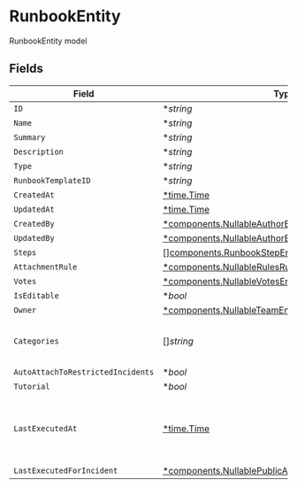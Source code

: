 # RunbookEntity

RunbookEntity model


## Fields

| Field                                                                                                                           | Type                                                                                                                            | Required                                                                                                                        | Description                                                                                                                     |
| ------------------------------------------------------------------------------------------------------------------------------- | ------------------------------------------------------------------------------------------------------------------------------- | ------------------------------------------------------------------------------------------------------------------------------- | ------------------------------------------------------------------------------------------------------------------------------- |
| `ID`                                                                                                                            | **string*                                                                                                                       | :heavy_minus_sign:                                                                                                              | N/A                                                                                                                             |
| `Name`                                                                                                                          | **string*                                                                                                                       | :heavy_minus_sign:                                                                                                              | N/A                                                                                                                             |
| `Summary`                                                                                                                       | **string*                                                                                                                       | :heavy_minus_sign:                                                                                                              | N/A                                                                                                                             |
| `Description`                                                                                                                   | **string*                                                                                                                       | :heavy_minus_sign:                                                                                                              | N/A                                                                                                                             |
| `Type`                                                                                                                          | **string*                                                                                                                       | :heavy_minus_sign:                                                                                                              | N/A                                                                                                                             |
| `RunbookTemplateID`                                                                                                             | **string*                                                                                                                       | :heavy_minus_sign:                                                                                                              | N/A                                                                                                                             |
| `CreatedAt`                                                                                                                     | [*time.Time](https://pkg.go.dev/time#Time)                                                                                      | :heavy_minus_sign:                                                                                                              | N/A                                                                                                                             |
| `UpdatedAt`                                                                                                                     | [*time.Time](https://pkg.go.dev/time#Time)                                                                                      | :heavy_minus_sign:                                                                                                              | N/A                                                                                                                             |
| `CreatedBy`                                                                                                                     | [*components.NullableAuthorEntity](../../models/components/nullableauthorentity.md)                                             | :heavy_minus_sign:                                                                                                              | N/A                                                                                                                             |
| `UpdatedBy`                                                                                                                     | [*components.NullableAuthorEntity](../../models/components/nullableauthorentity.md)                                             | :heavy_minus_sign:                                                                                                              | N/A                                                                                                                             |
| `Steps`                                                                                                                         | [][components.RunbookStepEntity](../../models/components/runbookstepentity.md)                                                  | :heavy_minus_sign:                                                                                                              | N/A                                                                                                                             |
| `AttachmentRule`                                                                                                                | [*components.NullableRulesRuleEntity](../../models/components/nullablerulesruleentity.md)                                       | :heavy_minus_sign:                                                                                                              | N/A                                                                                                                             |
| `Votes`                                                                                                                         | [*components.NullableVotesEntity](../../models/components/nullablevotesentity.md)                                               | :heavy_minus_sign:                                                                                                              | N/A                                                                                                                             |
| `IsEditable`                                                                                                                    | **bool*                                                                                                                         | :heavy_minus_sign:                                                                                                              | N/A                                                                                                                             |
| `Owner`                                                                                                                         | [*components.NullableTeamEntityLite](../../models/components/nullableteamentitylite.md)                                         | :heavy_minus_sign:                                                                                                              | N/A                                                                                                                             |
| `Categories`                                                                                                                    | []*string*                                                                                                                      | :heavy_minus_sign:                                                                                                              | categories the runbook applies to                                                                                               |
| `AutoAttachToRestrictedIncidents`                                                                                               | **bool*                                                                                                                         | :heavy_minus_sign:                                                                                                              | N/A                                                                                                                             |
| `Tutorial`                                                                                                                      | **bool*                                                                                                                         | :heavy_minus_sign:                                                                                                              | N/A                                                                                                                             |
| `LastExecutedAt`                                                                                                                | [*time.Time](https://pkg.go.dev/time#Time)                                                                                      | :heavy_minus_sign:                                                                                                              | The timestamp when this runbook was last executed                                                                               |
| `LastExecutedForIncident`                                                                                                       | [*components.NullablePublicAPIV1IncidentsSuccinctEntity](../../models/components/nullablepublicapiv1incidentssuccinctentity.md) | :heavy_minus_sign:                                                                                                              | N/A                                                                                                                             |